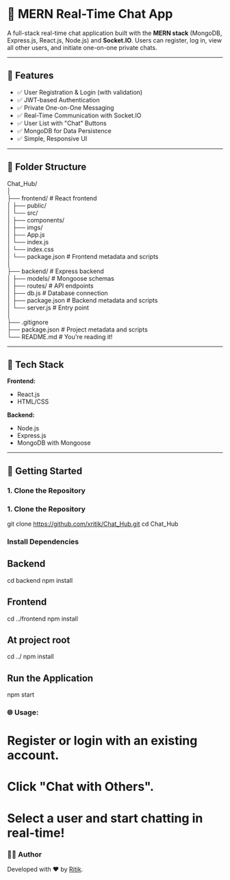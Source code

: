 # 💬 MERN Real-Time Chat App

A full-stack real-time chat application built with the **MERN stack** (MongoDB, Express.js, React.js, Node.js) and **Socket.IO**. Users can register, log in, view all other users, and initiate one-on-one private chats.

---

## 🚀 Features

- ✅ User Registration & Login (with validation)
- ✅ JWT-based Authentication
- ✅ Private One-on-One Messaging
- ✅ Real-Time Communication with Socket.IO
- ✅ User List with "Chat" Buttons
- ✅ MongoDB for Data Persistence
- ✅ Simple, Responsive UI

---

## 📂 Folder Structure

Chat_Hub/                                              <br>
│                                                      <br>
├── frontend/       # React frontend                   <br>
│ ├── public/                                          <br>
│ └── src/                                             <br>
│   ├── components/                                    <br>
│   ├── imgs/                                          <br>
│   ├── App.js                                         <br>
│   └── index.js                                       <br>
│   └── index.css                                      <br>
│ └── package.json  # Frontend metadata and scripts    <br>
│                                                      <br>
├── backend/        # Express backend                  <br>
│ ├── models/       # Mongoose schemas                 <br>
│ ├── routes/       # API endpoints                    <br>
│ ├── db.js         # Database connection              <br>
│ ├── package.json  # Backend metadata and scripts     <br>
│ └── server.js     # Entry point                      <br>
│                                                      <br>
├── .gitignore                                         <br>
├── package.json    # Project metadata and scripts     <br>
└── README.md       # You're reading it!               <br>



---

## 🧪 Tech Stack

**Frontend:**

- React.js
- HTML/CSS

**Backend:**

- Node.js
- Express.js
- MongoDB with Mongoose

---

## 🔧 Getting Started

### 1. Clone the Repository
### 1. Clone the Repository

git clone https://github.com/xritik/Chat_Hub.git
cd Chat_Hub


### Install Dependencies
## Backend
cd backend
npm install

## Frontend
cd ../frontend
npm install

## At project root
cd ../
npm install

## Run the Application
npm start


### 🌐 Usage:

# Register or login with an existing account.
# Click "Chat with Others".
# Select a user and start chatting in real-time!

### 👨‍💻 Author
Developed with ❤️ by [Ritik](https://github.com/xritik).
```bash
